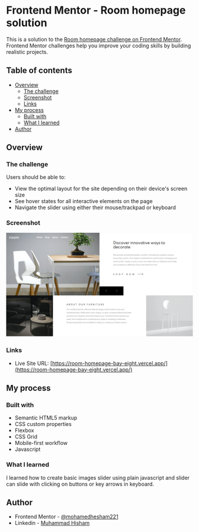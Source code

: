 # Frontend Mentor - Room homepage solution

This is a solution to the [Room homepage challenge on Frontend Mentor](https://www.frontendmentor.io/challenges/room-homepage-BtdBY_ENq). Frontend Mentor challenges help you improve your coding skills by building realistic projects.

## Table of contents

- [Overview](#overview)
  - [The challenge](#the-challenge)
  - [Screenshot](#screenshot)
  - [Links](#links)
- [My process](#my-process)
  - [Built with](#built-with)
  - [What I learned](#what-i-learned)
- [Author](#author)

## Overview

### The challenge

Users should be able to:

- View the optimal layout for the site depending on their device's screen size
- See hover states for all interactive elements on the page
- Navigate the slider using either their mouse/trackpad or keyboard

### Screenshot

![screenshot](./dist/images/screencapture.png)

### Links

- Live Site URL: [https://room-homepage-bay-eight.vercel.app/](https://room-homepage-bay-eight.vercel.app/)

## My process

### Built with

- Semantic HTML5 markup
- CSS custom properties
- Flexbox
- CSS Grid
- Mobile-first workflow
- Javascript

### What I learned

I learned how to create basic images slider using plain javascript and slider can slide with clicking on buttons or key arrows in keyboard.

## Author

- Frontend Mentor - [@mohamedhesham221](https://www.frontendmentor.io/profile/mohamedhesham221)
- Linkedin - [Muhammad Hisham](https://www.linkedin.com/in/muhammad-hisham-23544b253/)
